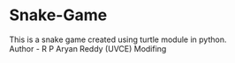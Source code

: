 # Snake-Game
This is a snake game created using turtle module in python.
<br>
Author - R P Aryan Reddy (UVCE)
Modifing
